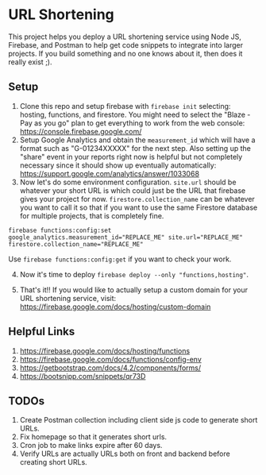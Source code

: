 # URL Shortening

This project helps you deploy a URL shortening service using Node JS, Firebase, and Postman to help get code snippets to integrate into larger projects. If you build something and no one knows about it, then does it really exist ;).

## Setup

1. Clone this repo and setup firebase with `firebase init` selecting: hosting, functions, and firestore. You might need to select the "Blaze - Pay as you go" plan to get everything to work from the web console: https://console.firebase.google.com/
2. Setup Google Analytics and obtain the `measurement_id` which will have a format such as "G-01234XXXXX" for the next step. Also setting up the "share" event in your reports right now is helpful but not completely necessary since it should show up eventually automatically: https://support.google.com/analytics/answer/1033068
3. Now let's do some environment configuration. `site.url` should be whatever your short URL is which could just be the URL that firebase gives your project for now. `firestore.collection_name` can be whatever you want to call it so that if you want to use the same Firestore database for multiple projects, that is completely fine.

```
firebase functions:config:set google_analytics.measurement_id="REPLACE_ME" site.url="REPLACE_ME" firestore.collection_name="REPLACE_ME"
```

Use `firebase functions:config:get` if you want to check your work.

4. Now it's time to deploy `firebase deploy --only "functions,hosting"`.

5. That's it!! If you would like to actually setup a custom domain for your URL shortening service, visit: https://firebase.google.com/docs/hosting/custom-domain

## Helpful Links

1. https://firebase.google.com/docs/hosting/functions
2. https://firebase.google.com/docs/functions/config-env
3. https://getbootstrap.com/docs/4.2/components/forms/
4. https://bootsnipp.com/snippets/qr73D

## TODOs

1. Create Postman collection including client side js code to generate short URLs.
2. Fix homepage so that it generates short urls.
3. Cron job to make links expire after 60 days.
4. Verify URLs are actually URLs both on front and backend before creating short URLs.
